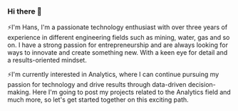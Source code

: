 ### Hi there 👋
⚡I'm Hans, I'm a passionate technology enthusiast with over three years of experience in different engineering fields such as mining, water, gas and so on. I have a strong passion for entrepreneurship and are always looking for ways to innovate and create something new. With a keen eye for detail and a results-oriented mindset.

⚡I'm currently interested in Analytics, where I can continue pursuing my passion for technology and drive results through data-driven decision-making. Here I'm going to post my projects related to the Analytics field and much more, so let's get started together on this exciting path.


<!--
🌱 I’m currently learning at Unicorn Project 4.0
📫 How to reach me: Go into my linkedin profile

<!-- look

<!--
**HansRojas-1/HansRojas-1** is a ✨ _special_ ✨ repository because its `README.md` (this file) appears on your GitHub profile.

Here are some ideas to get you started:

- 🔭 I’m currently working on ...
- 🌱 I’m currently learning at Unicorn Project 4.0
- 👯 I’m looking to collaborate on Data Analysis
- 🤔 I’m looking for help with 
- 💬 Ask me about ...
- 📫 How to reach me: Go into my linkedin profile
- 😄 Pronouns: ...
- ⚡ Fun fact: ...
-->
